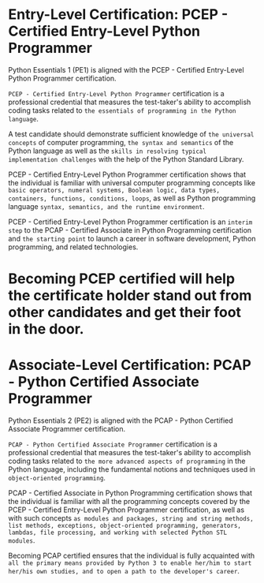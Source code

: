 # Entry-Level Certification: PCEP - Certified Entry-Level Python Programmer
Python Essentials 1 (PE1) is aligned with the PCEP - Certified Entry-Level Python Programmer certification.

`PCEP - Certified Entry-Level Python Programmer` certification is a professional credential that measures the test-taker's ability to accomplish coding tasks related to `the essentials of programming in the Python language`.

A test candidate should demonstrate sufficient knowledge of `the universal concepts` of computer programming, `the syntax and semantics` of the Python language as well as the `skills in resolving typical implementation challenges` with the help of the Python Standard Library.

PCEP - Certified Entry-Level Python Programmer certification shows that the individual is familiar with universal computer programming concepts like `basic operators, numeral systems, Boolean logic, data types, containers, functions, conditions, loops`, as well as Python programming language `syntax, semantics, and the runtime environment`.

PCEP - Certified Entry-Level Python Programmer certification is an `interim step` to the PCAP - Certified Associate in Python Programming certification and `the starting point` to launch a career in software development, Python programming, and related technologies.

Becoming PCEP certified will help the certificate holder stand out from other candidates and get their foot in the door.
==============================================================================================================================

# Associate-Level Certification: PCAP - Python Certified Associate Programmer
Python Essentials 2 (PE2) is aligned with the PCAP - Python Certified Associate Programmer certification.

`PCAP - Python Certified Associate Programmer` certification is a professional credential that measures the test-taker's ability to accomplish coding tasks related to `the more advanced aspects of programming` in the Python language, including the fundamental notions and techniques used in `object-oriented programming`.

PCAP - Certified Associate in Python Programming certification shows that the individual is familiar with all the programming concepts covered by the PCEP - Certified Entry-Level Python Programmer certification, as well as with such concepts `as modules and packages, string and string methods, list methods, exceptions, object-oriented programming, generators, lambdas, file processing, and working with selected Python STL modules`.

Becoming PCAP certified ensures that the individual is fully acquainted with `all the primary means provided by Python 3 to enable her/him to start her/his own studies, and to open a path to the developer's career`.